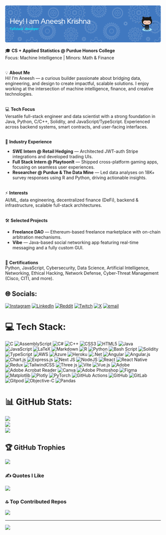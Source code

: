 ![Header](./header)

🎓 **CS + Applied Statistics @ Purdue Honors College**<br/>
Focus: Machine Intelligence | Minors: Math & Finance<br/><br/>

💡 **About Me**<br/>
Hi! I’m Aneesh — a curious builder passionate about bridging data, engineering, and design to create impactful, scalable solutions. I enjoy working at the intersection of machine intelligence, finance, and creative technologies.<br/><br/>

💻 **Tech Focus**<br/>
Versatile full-stack engineer and data scientist with a strong foundation in Java, Python, C/C++, Solidity, and JavaScript/TypeScript. Experienced across backend systems, smart contracts, and user-facing interfaces.<br/><br/>

🚀 **Industry Experience**<br/>
- **SWE Intern @ Retail Hedging** — Architected JWT-auth Stripe integrations and developed trading UIs.<br/>
- **Full Stack Intern @ PlaytoonIt** — Shipped cross-platform gaming apps, focusing on seamless user experiences.<br/>
- **Researcher @ Purdue & The Data Mine** — Led data analyses on 18K+ survey responses using R and Python, driving actionable insights.<br/><br/>

⚡ **Interests**<br/>
AI/ML, data engineering, decentralized finance (DeFi), backend & infrastructure, scalable full-stack architectures.<br/><br/>

🛠️ **Selected Projects**<br/>
- **Freelance DAO** — Ethereum-based freelance marketplace with on-chain arbitration mechanisms.<br/>
- **Vibe** — Java-based social networking app featuring real-time messaging and a fully custom GUI.<br/><br/>

📜 **Certifications**<br/>
Python, JavaScript, Cybersecurity, Data Science, Artificial Intelligence, Networking, Ethical Hacking, Network Defense, Cyber-Threat Management (Cisco, CITI, and more).<br/>

## 🌐 Socials:
[![Instagram](https://img.shields.io/badge/Instagram-%23E4405F.svg?logo=Instagram&logoColor=white)](https://instagram.com/aneesh.495) [![LinkedIn](https://img.shields.io/badge/LinkedIn-%230077B5.svg?logo=linkedin&logoColor=white)](https://linkedin.com/in/aneesh-krishna-780701253) [![Reddit](https://img.shields.io/badge/Reddit-%23FF4500.svg?logo=Reddit&logoColor=white)](https://reddit.com/user/kingawesome495) [![Twitch](https://img.shields.io/badge/Twitch-%239146FF.svg?logo=Twitch&logoColor=white)](https://twitch.tv/aneesh495) [![X](https://img.shields.io/badge/X-black.svg?logo=X&logoColor=white)](https://x.com/DKE631) [![email](https://img.shields.io/badge/Email-D14836?logo=gmail&logoColor=white)](mailto:aneeshkrishnaparthasarathy@gmail.com) 

# 💻 Tech Stack:
![C](https://img.shields.io/badge/c-%2300599C.svg?style=for-the-badge&logo=c&logoColor=white) ![AssemblyScript](https://img.shields.io/badge/assembly%20script-%23000000.svg?style=for-the-badge&logo=assemblyscript&logoColor=white) ![C#](https://img.shields.io/badge/c%23-%23239120.svg?style=for-the-badge&logo=csharp&logoColor=white) ![C++](https://img.shields.io/badge/c++-%2300599C.svg?style=for-the-badge&logo=c%2B%2B&logoColor=white) ![CSS3](https://img.shields.io/badge/css3-%231572B6.svg?style=for-the-badge&logo=css3&logoColor=white) ![HTML5](https://img.shields.io/badge/html5-%23E34F26.svg?style=for-the-badge&logo=html5&logoColor=white) ![Java](https://img.shields.io/badge/java-%23ED8B00.svg?style=for-the-badge&logo=openjdk&logoColor=white) ![JavaScript](https://img.shields.io/badge/javascript-%23323330.svg?style=for-the-badge&logo=javascript&logoColor=%23F7DF1E) ![LaTeX](https://img.shields.io/badge/latex-%23008080.svg?style=for-the-badge&logo=latex&logoColor=white) ![Markdown](https://img.shields.io/badge/markdown-%23000000.svg?style=for-the-badge&logo=markdown&logoColor=white) ![R](https://img.shields.io/badge/r-%23276DC3.svg?style=for-the-badge&logo=r&logoColor=white) ![Python](https://img.shields.io/badge/python-3670A0?style=for-the-badge&logo=python&logoColor=ffdd54) ![Bash Script](https://img.shields.io/badge/bash_script-%23121011.svg?style=for-the-badge&logo=gnu-bash&logoColor=white) ![Solidity](https://img.shields.io/badge/Solidity-%23363636.svg?style=for-the-badge&logo=solidity&logoColor=white) ![TypeScript](https://img.shields.io/badge/typescript-%23007ACC.svg?style=for-the-badge&logo=typescript&logoColor=white) ![AWS](https://img.shields.io/badge/AWS-%23FF9900.svg?style=for-the-badge&logo=amazon-aws&logoColor=white) ![Azure](https://img.shields.io/badge/azure-%230072C6.svg?style=for-the-badge&logo=microsoftazure&logoColor=white) ![Heroku](https://img.shields.io/badge/heroku-%23430098.svg?style=for-the-badge&logo=heroku&logoColor=white) ![.Net](https://img.shields.io/badge/.NET-5C2D91?style=for-the-badge&logo=.net&logoColor=white) ![Angular](https://img.shields.io/badge/angular-%23DD0031.svg?style=for-the-badge&logo=angular&logoColor=white) ![Angular.js](https://img.shields.io/badge/angular.js-%23E23237.svg?style=for-the-badge&logo=angularjs&logoColor=white) ![Chart.js](https://img.shields.io/badge/chart.js-F5788D.svg?style=for-the-badge&logo=chart.js&logoColor=white) ![Express.js](https://img.shields.io/badge/express.js-%23404d59.svg?style=for-the-badge&logo=express&logoColor=%2361DAFB) ![Next JS](https://img.shields.io/badge/Next-black?style=for-the-badge&logo=next.js&logoColor=white) ![NodeJS](https://img.shields.io/badge/node.js-6DA55F?style=for-the-badge&logo=node.js&logoColor=white) ![React](https://img.shields.io/badge/react-%2320232a.svg?style=for-the-badge&logo=react&logoColor=%2361DAFB) ![React Native](https://img.shields.io/badge/react_native-%2320232a.svg?style=for-the-badge&logo=react&logoColor=%2361DAFB) ![Redux](https://img.shields.io/badge/redux-%23593d88.svg?style=for-the-badge&logo=redux&logoColor=white) ![TailwindCSS](https://img.shields.io/badge/tailwindcss-%2338B2AC.svg?style=for-the-badge&logo=tailwind-css&logoColor=white) ![Three js](https://img.shields.io/badge/threejs-black?style=for-the-badge&logo=three.js&logoColor=white) ![Vite](https://img.shields.io/badge/vite-%23646CFF.svg?style=for-the-badge&logo=vite&logoColor=white) ![Vue.js](https://img.shields.io/badge/vue.js-%2335495e.svg?style=for-the-badge&logo=vuedotjs&logoColor=%234FC08D) ![Adobe](https://img.shields.io/badge/adobe-%23FF0000.svg?style=for-the-badge&logo=adobe&logoColor=white) ![Adobe Acrobat Reader](https://img.shields.io/badge/Adobe%20Acrobat%20Reader-EC1C24.svg?style=for-the-badge&logo=Adobe%20Acrobat%20Reader&logoColor=white) ![Canva](https://img.shields.io/badge/Canva-%2300C4CC.svg?style=for-the-badge&logo=Canva&logoColor=white) ![Adobe Photoshop](https://img.shields.io/badge/adobe%20photoshop-%2331A8FF.svg?style=for-the-badge&logo=adobe%20photoshop&logoColor=white) ![Figma](https://img.shields.io/badge/figma-%23F24E1E.svg?style=for-the-badge&logo=figma&logoColor=white) ![Matplotlib](https://img.shields.io/badge/Matplotlib-%23ffffff.svg?style=for-the-badge&logo=Matplotlib&logoColor=black) ![Plotly](https://img.shields.io/badge/Plotly-%233F4F75.svg?style=for-the-badge&logo=plotly&logoColor=white) ![PyTorch](https://img.shields.io/badge/PyTorch-%23EE4C2C.svg?style=for-the-badge&logo=PyTorch&logoColor=white) ![GitHub Actions](https://img.shields.io/badge/github%20actions-%232671E5.svg?style=for-the-badge&logo=githubactions&logoColor=white) ![GitHub](https://img.shields.io/badge/github-%23121011.svg?style=for-the-badge&logo=github&logoColor=white) ![GitLab](https://img.shields.io/badge/gitlab-%23181717.svg?style=for-the-badge&logo=gitlab&logoColor=white) ![Gitpod](https://img.shields.io/badge/gitpod-f06611.svg?style=for-the-badge&logo=gitpod&logoColor=white) ![Objective-C](https://img.shields.io/badge/OBJECTIVE--C-%233A95E3.svg?style=for-the-badge&logo=apple&logoColor=white) ![Pandas](https://img.shields.io/badge/pandas-%23150458.svg?style=for-the-badge&logo=pandas&logoColor=white)

# 📊 GitHub Stats:
![](https://github-readme-stats.vercel.app/api?username=Aneesh495&theme=transparent&hide_border=false&include_all_commits=false&count_private=true)<br/>
![](https://nirzak-streak-stats.vercel.app/?user=Aneesh495&theme=transparent&hide_border=false)<br/>
![](https://github-readme-stats.vercel.app/api/top-langs/?username=Aneesh495&theme=transparent&hide_border=false&include_all_commits=false&count_private=true&layout=compact)

## 🏆 GitHub Trophies
![](https://github-profile-trophy.vercel.app/?username=Aneesh495&theme=transparent&no-frame=false&no-bg=false&margin-w=4)

### ✍️ Quotes I Like
![](https://quotes-github-readme.vercel.app/api?type=horizontal&theme=light)

### 🔝 Top Contributed Repos
![](https://github-contributor-stats.vercel.app/api?username=Aneesh495&limit=5&theme=transparent&combine_all_yearly_contributions=true)

---
[![](https://visitcount.itsvg.in/api?id=Aneesh495&icon=0&color=0)](https://visitcount.itsvg.in)
